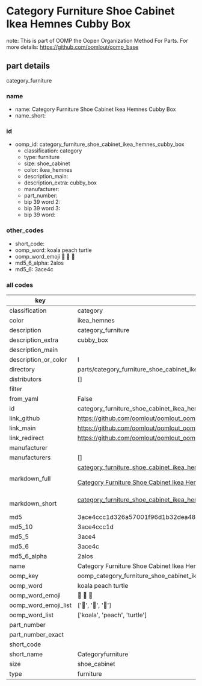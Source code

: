 # Category Furniture Shoe Cabinet Ikea Hemnes Cubby Box  

note: This is part of OOMP the Oopen Organization Method For Parts. For more details: https://github.com/oomlout/oomp_base

##  part details
  



category_furniture



### name
* name: Category Furniture Shoe Cabinet Ikea Hemnes Cubby Box
* name_short: 
### id
* oomp_id: category_furniture_shoe_cabinet_ikea_hemnes_cubby_box
  * classification: category
  * type: furniture
  * size: shoe_cabinet
  * color: ikea_hemnes
  * description_main: 
  * description_extra: cubby_box
  * manufacturer: 
  * part_number: 
  * bip 39 word 2: 
  * bip 39 word 3: 
  * bip 39 word: 

### other_codes
* short_code: 
* oomp_word: koala peach turtle
* oomp_word_emoji :koala: :peach: :turtle:
* md5_6_alpha: 2alos
* md5_6: 3ace4c









### all codes 
| key | value |  
| --- | --- |  
| classification | category |  
| color | ikea_hemnes |  
| description | category_furniture |  
| description_extra | cubby_box |  
| description_main |  |  
| description_or_color | I  |  
| directory | parts/category_furniture_shoe_cabinet_ikea_hemnes_cubby_box |  
| distributors | [] |  
| filter |  |  
| from_yaml | False |  
| id | category_furniture_shoe_cabinet_ikea_hemnes_cubby_box |  
| link_github | https://github.com/oomlout/oomlout_oomp_version_1_messy/tree/main/parts/category_furniture_shoe_cabinet_ikea_hemnes_cubby_box |  
| link_main | https://github.com/oomlout/oomlout_oomp_version_1_messy/tree/main/parts/category_furniture_shoe_cabinet_ikea_hemnes_cubby_box |  
| link_redirect | https://github.com/oomlout/oomlout_oomp_version_1_messy/tree/main/parts/category_furniture_shoe_cabinet_ikea_hemnes_cubby_box |  
| manufacturer |  |  
| manufacturers | [] |  
| markdown_full | [category_furniture_shoe_cabinet_ikea_hemnes_cubby_box](none)<br>[](none)<br>[Category Furniture Shoe Cabinet Ikea Hemnes Cubby Box](none)<br><br> |  
| markdown_short | [category_furniture_shoe_cabinet_ikea_hemnes_cubby_box](none)<br><br> |  
| md5 | 3ace4ccc1d326a57001f96d1b32dea48 |  
| md5_10 | 3ace4ccc1d |  
| md5_5 | 3ace4 |  
| md5_6 | 3ace4c |  
| md5_6_alpha | 2alos |  
| name | Category Furniture Shoe Cabinet Ikea Hemnes Cubby Box |  
| oomp_key | oomp_category_furniture_shoe_cabinet_ikea_hemnes_cubby_box |  
| oomp_word | koala peach turtle |  
| oomp_word_emoji | :koala: :peach: :turtle: |  
| oomp_word_emoji_list | [':koala:', ':peach:', ':turtle:'] |  
| oomp_word_list | ['koala', 'peach', 'turtle'] |  
| part_number |  |  
| part_number_exact |  |  
| short_code |  |  
| short_name | Categoryfurniture |  
| size | shoe_cabinet |  
| type | furniture |  
